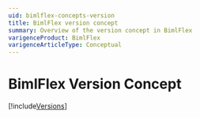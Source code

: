 ```yaml
---
uid: bimlflex-concepts-version
title: BimlFlex version concept
summary: Overview of the version concept in BimlFlex
varigenceProduct: BimlFlex
varigenceArticleType: Conceptual
---
```

# BimlFlex Version Concept

[!include[Versions](_incl-header-version.md)]
